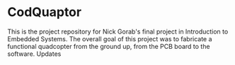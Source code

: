 # CodQuaptor

This is the project repository for Nick Gorab's final project in Introduction to Embedded Systems. The overall goal of this project was to fabricate a functional quadcopter from the ground up, from the PCB board to the software. Updates 
